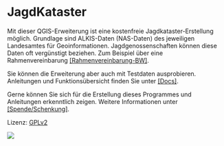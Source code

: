 # JagdKataster

Mit dieser QGIS-Erweiterung ist eine kostenfreie Jagdkataster-Erstellung möglich.
Grundlage sind ALKIS-Daten (NAS-Daten) des jeweiligen Landesamtes für Geoinformationen. Jagdgenossenschaften können diese Daten oft vergünstigt beziehen. Zum Beispiel über eine Rahmenvereinbarung  [\[Rahmenvereinbarung-BW\]](https://www.lgl-bw.de/export/sites/lgl/unsere-themen/Produkte/Galerien/Dokumente/Rahmenvereinbarung_Jagdgenossenschaften_und_Eigenjagdbesitzer_2008.pdf).

Sie können die Erweiterung aber auch mit Testdaten ausprobieren. Anleitungen und Funktionsübersicht finden Sie unter [\[Docs\]](https://github.com/skorpsim/JagdKataster/tree/master/docs).

Gerne können Sie sich für die Erstellung dieses Programmes und Anleitungen erkenntlich zeigen. Weitere Informationen unter [\[Spende/Schenkung\]](https://github.com/skorpsim/JagdKataster/raw/master/docs/07_Spenden.pdf).


Lizenz: [GPLv2](http://www.gnu.org/licenses/old-licenses/gpl-2.0.en.html)

![](https://github.com/skorpsim/JagdKataster/raw/master/JagdKataster.png)
